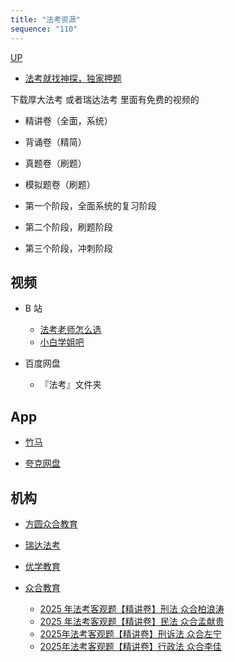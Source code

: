 ```yaml
---
title: "法考资源"
sequence: "110"
---
```


[UP](/law/law-index.html)


- [法考就找神探，独家押题](http://sifalianmemg.ysepan.com/)

下载厚大法考 或者瑞达法考 里面有免费的视频的

- 精讲卷（全面，系统）
- 背诵卷（精简）
- 真题卷（刷题）
- 模拟题卷（刷题）

- 第一个阶段，全面系统的复习阶段
- 第二个阶段，刷题阶段
- 第三个阶段，冲刺阶段

## 视频

- B 站
    - [法考老师怎么选](https://www.bilibili.com/video/BV1oJndeFEHe/)
    - [小白学姐吧](https://space.bilibili.com/33578813)

- 百度网盘
  - 『法考』文件夹

## App

- [竹马](https://zhumavip.com/w/about)

- [夸克网盘](https://pan.quark.cn/s/98d9b615dc94#/list/share)

## 机构

- [方圆众合教育](https://www.zhongheschool.com/)
- [瑞达法考](https://www.ruidaedu.com/)
- [优学教育](https://youxuejiaoyu.net/)

- [众合教育](https://space.bilibili.com/417302260)
    - [2025 年法考客观题【精讲卷】刑法 众合柏浪涛](https://www.bilibili.com/video/BV1r8mxYNECZ/)
    - [2025 年法考客观题【精讲卷】民法 众合孟献贵](https://www.bilibili.com/video/BV1hsSvY7Ev1/)
    - [2025年法考客观题【精讲卷】刑诉法 众合左宁](https://www.bilibili.com/video/BV14jrrYBExd/)
    - [2025年法考客观题【精讲卷】行政法 众合李佳](https://www.bilibili.com/video/BV1Tyc1eeExu/)
